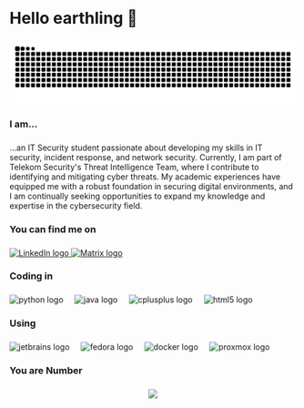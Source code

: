 <br clear="both">

<h1 align="left">Hello earthling 👋</h1>

###

<img src="https://raw.githubusercontent.com/teismar/teismar/output/snake.svg" alt="Snake animation" />

###

<h3 align="left">I am...</h3>

###

<p align="left">
  ...an IT Security student passionate about developing my skills in IT security, incident response, and network security. Currently, I am part of Telekom Security's Threat Intelligence Team, where I contribute to identifying and mitigating cyber threats. My academic experiences have equipped me with a robust foundation in securing digital environments, and I am continually seeking opportunities to expand my knowledge and expertise in the cybersecurity field.
</p>

###

<h3 align="left">You can find me on</h3>

###

<div align="left">
  <a href="https://www.linkedin.com/in/timeismar">
    <img src="https://raw.githubusercontent.com/maurodesouza/profile-readme-generator/master/src/assets/icons/social/linkedin/default.svg" width="52" height="40" alt="LinkedIn logo" />
  </a>
  <a href="https://matrix.to/#/@senfy:matrix.org">
    <img src="https://raw.githubusercontent.com/maurodesouza/profile-readme-generator/master/src/assets/icons/social/matrix/default.svg" width="52" height="40" alt="Matrix logo" />
  </a>
</div>

###

<h3 align="left">Coding in</h3>

###

<div align="left">
  <img src="https://cdn.jsdelivr.net/gh/devicons/devicon/icons/python/python-original.svg" height="40" alt="python logo"  />
  <img width="12" />
  <img src="https://cdn.jsdelivr.net/gh/devicons/devicon/icons/java/java-original.svg" height="40" alt="java logo"  />
  <img width="12" />
  <img src="https://cdn.jsdelivr.net/gh/devicons/devicon/icons/cplusplus/cplusplus-original.svg" height="40" alt="cplusplus logo"  />
  <img width="12" />
  <img src="https://cdn.jsdelivr.net/gh/devicons/devicon/icons/html5/html5-original.svg" height="40" alt="html5 logo"  />
</div>

###

<h3 align="left">Using</h3>

###

<div align="left">
  <img src="https://cdn.jsdelivr.net/gh/devicons/devicon/icons/jetbrains/jetbrains-original.svg" height="40" alt="jetbrains logo"  />
  <img width="12" />
  <img src="https://cdn.jsdelivr.net/gh/devicons/devicon/icons/fedora/fedora-original.svg" height="40" alt="fedora logo"  />
  <img width="12" />
  <img src="https://cdn.jsdelivr.net/gh/devicons/devicon/icons/docker/docker-original.svg" height="40" alt="docker logo"  />
  <img width="12" />
  <img height="40" src="https://cdn.simpleicons.org/proxmox/E57000" alt="proxmox logo" />
</div>

###

<h3 align="left">You are Number</h3>

###

<div align="center">
  <img src="https://profile-counter.glitch.me/teismar/count.svg?"  />
</div>

###
